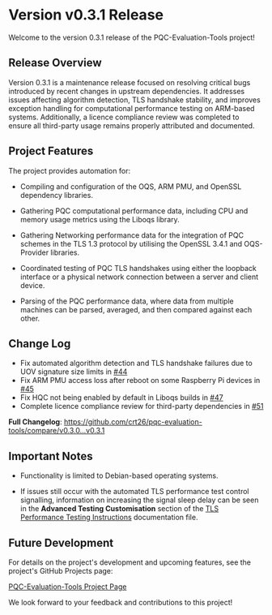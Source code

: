 # Version v0.3.1 Release
Welcome to the version 0.3.1 release of the PQC-Evaluation-Tools project!

##  Release Overview
Version 0.3.1 is a maintenance release focused on resolving critical bugs introduced by recent changes in upstream dependencies. It addresses issues affecting algorithm detection, TLS handshake stability, and improves exception handling for computational performance testing on ARM-based systems. Additionally, a licence compliance review was completed to ensure all third-party usage remains properly attributed and documented.

## Project Features
The project provides automation for:

- Compiling and configuration of the OQS, ARM PMU, and OpenSSL dependency libraries.

- Gathering PQC computational performance data, including CPU and memory usage metrics using the Liboqs library.

- Gathering Networking performance data for the integration of PQC schemes in the TLS 1.3  protocol by utilising the OpenSSL 3.4.1 and OQS-Provider libraries.

- Coordinated testing of PQC TLS handshakes using either the loopback interface or a physical network connection between a server and client device.

- Parsing of the PQC performance data, where data from multiple machines can be parsed, averaged, and then compared against each other.

## Change Log  
* Fix automated algorithm detection and TLS handshake failures due to UOV signature size limits in [#44](https://github.com/crt26/pqc-evaluation-tools/pull/44)  
* Fix ARM PMU access loss after reboot on some Raspberry Pi devices in [#45](https://github.com/crt26/pqc-evaluation-tools/pull/45)  
* Fix HQC not being enabled by default in Liboqs builds in [#47](https://github.com/crt26/pqc-evaluation-tools/pull/47)  
* Complete licence compliance review for third-party dependencies in [#51](https://github.com/crt26/pqc-evaluation-tools/pull/51)  

**Full Changelog**: https://github.com/crt26/pqc-evaluation-tools/compare/v0.3.0...v0.3.1

## Important Notes

 -  Functionality is limited to Debian-based operating systems.

 -  If issues still occur with the automated TLS performance test control signalling, information on increasing the signal sleep delay can be seen in the **Advanced Testing Customisation** section of the [TLS Performance Testing Instructions](docs/testing-tools-usage/oqsprovider-performance-testing.md) documentation file.
  
## Future Development
For details on the project's development and upcoming features, see the project's GitHub Projects page:

[PQC-Evaluation-Tools Project Page](https://github.com/users/crt26/projects/2)


We look forward to your feedback and contributions to this project!
